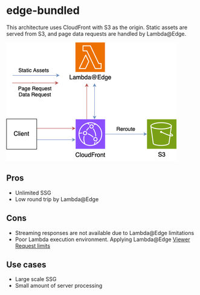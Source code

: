 # edge-bundled

This architecture uses CloudFront with S3 as the origin.
Static assets are served from S3, and page data requests are handled by Lambda@Edge.

![architecture](./arch.png)

## Pros

- Unlimited SSG
- Low round trip by Lambda@Edge

## Cons

- Streaming responses are not available due to Lambda@Edge limitations
- Poor Lambda execution environment. Applying Lambda@Edge [Viewer Request limits](https://docs.aws.amazon.com/AmazonCloudFront/latest/DeveloperGuide/cloudfront-limits.html#limits-lambda-at-edge)

## Use cases

- Large scale SSG
- Small amount of server processing
